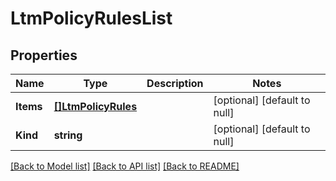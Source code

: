 # LtmPolicyRulesList

## Properties
Name | Type | Description | Notes
------------ | ------------- | ------------- | -------------
**Items** | [**[]LtmPolicyRules**](ltm_policy_rules.md) |  | [optional] [default to null]
**Kind** | **string** |  | [optional] [default to null]

[[Back to Model list]](../README.md#documentation-for-models) [[Back to API list]](../README.md#documentation-for-api-endpoints) [[Back to README]](../README.md)


